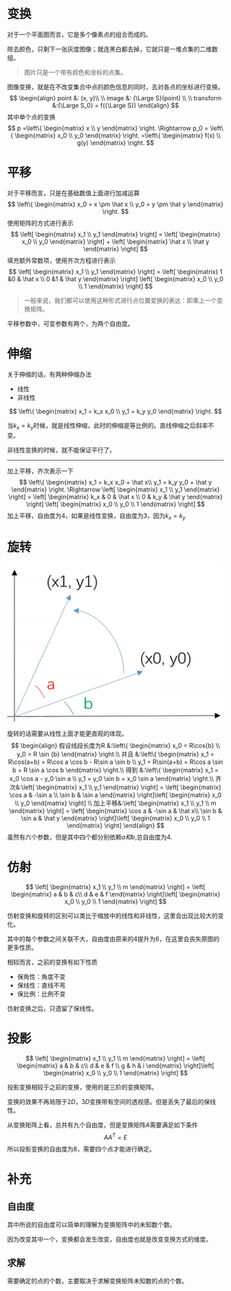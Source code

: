 # 变换

对于一个平面图而言，它是多个像素点的组合而成的。

除去颜色，只剩下一张灰度图像；就连黑白都去掉，它就只是一堆点集的二维数组。

> 图片只是一个带有颜色和坐标的点集。

图像变换，就是在不改变集合中点的颜色信息的同时，去对各点的坐标进行变换。
$$
\begin{align}
point &: (x, y)\\ \\
image &: {\Large S}(point) \\ \\
transform &:{\Large S_0} = f({\Large S})
\end{align}
$$
其中单个点的变换
$$
p =\left\{
\begin{matrix}
x \\ y
\end{matrix}
\right.
\Rightarrow 
p_0 = \left\{ 
\begin{matrix}
x_0 \\ 
y_0
\end{matrix}
\right.
=\left\{
\begin{matrix}
f(x) \\
g(y)
\end{matrix}
\right.
$$

# 平移

对于平移而言，只是在基础数值上面进行加减运算
$$
\left\{
\begin{matrix}
x_0 = x \pm \hat x \\
y_0 = y \pm \hat y
\end{matrix}
\right.
$$
使用矩阵的方式进行表示
$$
\left[
\begin{matrix}
x_1 \\ y_1
\end{matrix}
\right] = 
\left[
\begin{matrix}
x_0 \\ y_0
\end{matrix}
\right] +
\left[
\begin{matrix}
\hat x \\ \hat y
\end{matrix}
\right]
$$
填充额外常数项，使用齐次方程进行表示
$$
\left[
\begin{matrix}
x_1 \\ y_1
\end{matrix}
\right] = 
\left[
\begin{matrix}
1 &0  & \hat x \\
0 &1 & \hat y
\end{matrix}
\right]
\left[
\begin{matrix}
x_0 \\ y_0 \\ 1
\end{matrix}
\right]
$$

> 一般来说，我们都可以使用这种形式进行点位置变换的表达：即乘上一个变换矩阵。

平移参数中，可变参数有两个，为两个自由度。

# 伸缩

关于伸缩的话，有两种伸缩办法

- 线性
- 非线性

$$
\left\{
\begin{matrix}
x_1 = k_x x_0 \\ 
y_1 = k_y y_0
\end{matrix}
\right.
$$

当$k_x =k_y$时候，就是线性伸缩，此时的伸缩是等比例的。直线伸缩之后斜率不变。

非线性变换的时候，就不能保证平行了。

<hr>

加上平移，齐次表示一下
$$
\left\{
\begin{matrix}
x_1 = k_x x_0 + \hat x\\ 
y_1 = k_y y_0 + \hat y
\end{matrix}
\right.
\Rightarrow
\left[
\begin{matrix}
x_1 \\ y_1
\end{matrix}  
\right] = 
\left[
\begin{matrix}
k_x & 0 & \hat x \\
0 & k_y & \hat y
\end{matrix}
\right]
\left[
\begin{matrix}
x_0 \\ y_0 \\ 1
\end{matrix}
\right]
$$
加上平移，自由度为4，如果是线性变换，自由度为3，因为$k_x = k_y$

# 旋转

![1578320998850](pic\1578320998850.png)

旋转的话需要从线性上面才能更直观的体现。
$$
\begin{align}
假设线段长度为R &:\left\{
\begin{matrix}
x_0 = R\cos{b} \\
y_0 = R \sin {b}
\end{matrix}
\right.\\
并且 &:\left\{
\begin{matrix}
x_1 = R\cos(a+b) = R\cos a \cos b - R\sin a \sin b \\
y_1 = R\sin(a+b) = R\cos a \sin b + R \sin a \cos b
\end{matrix}
\right.\\
得到 &:\left\{
\begin{matrix}
x_1 = x_0 \cos a - y_0 \sin a \\
y_1 = y_0 \sin b + x_0 \sin a
\end{matrix}
\right.\\
齐次&:\left[
\begin{matrix}
x_1 \\ y_1
\end{matrix}
\right] = 
\left[
\begin{matrix}
\cos a & -\sin a \\ \sin b & \sin a
\end{matrix}
\right]\left[
\begin{matrix}
x_0 \\ y_0
\end{matrix}
\right] \\
加上平移&:\left[
\begin{matrix}
x_1 \\ y_1 \\ m
\end{matrix}
\right] = 
\left[
\begin{matrix}
\cos a & -\sin a & \hat x\\ \sin b & \sin a & \hat y
\end{matrix}
\right]\left[
\begin{matrix}
x_0 \\ y_0 \\ 1
\end{matrix}
\right] 
\end{align}
$$
虽然有六个参数，但是其中四个都分别依赖$a和b$,总自由度为4.

# 仿射

$$
\left[
\begin{matrix}
x_1 \\ y_1 \\ m
\end{matrix}
\right] = 
\left[
\begin{matrix}
a & b & c\\ d & e & f
\end{matrix}
\right]\left[
\begin{matrix}
x_0 \\ y_0 \\ 1
\end{matrix}
\right]
$$

仿射变换和旋转的区别可以类比于缩放中的线性和非线性，这里会出现比较大的变化。

其中的每个参数之间关联不大，自由度由原来的4提升为6，在这里会丧失原图的更多性质。

相较而言，之前的变换有如下性质

- 保角性：角度不变
- 保线性：直线不弯
- 保比例：比例不变

仿射变换之后，只遗留了保线性。

# 投影

$$
\left[
\begin{matrix}
x_1 \\ y_1 \\ m
\end{matrix}
\right] = 
\left[
\begin{matrix}
a & b & c\\ d & e & f \\ g & h & i
\end{matrix}
\right]\left[
\begin{matrix}
x_0 \\ y_0 \\ 1
\end{matrix}
\right]
$$



投影变换相较于之前的变换，使用的是三阶的变换矩阵。

变换的效果不再局限于$2D$，$3D$变换带有空间的透视感。但是丢失了最后的保线性。

从变换矩阵上看，总共有九个自由度，但是变换矩阵$A$需要满足如下条件
$$
A A^T = E
$$
所以投影变换的自由度为8，需要四个点才能进行确定。

# 补充

## 自由度

其中所说的自由度可以简单的理解为变换矩阵中的未知数个数。

因为改变其中一个，变换都会发生改变，自由度也就是改变变换方式的维度。

## 求解

需要确定的点的个数，主要取决于求解变换矩阵未知数的点的个数。